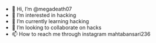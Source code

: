 - 👋 Hi, I’m @megadeath07
- 👀 I’m interested in hacking
- 🌱 I’m currently learning hacking
- 💞️ I’m looking to collaborate on hacks
- 📫 How to reach me through instagram mahtabansari236

<!---
megadeath07/megadeath07 is a ✨ special ✨ repository because its `README.md` (this file) appears on your GitHub profile.
You can click the Preview link to take a look at your changes.
--->
